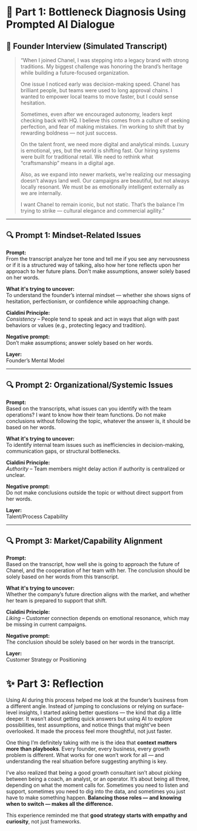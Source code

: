# 🧠 Part 1: Bottleneck Diagnosis Using Prompted AI Dialogue

## 🎤 Founder Interview (Simulated Transcript)

> “When I joined Chanel, I was stepping into a legacy brand with strong traditions. My biggest challenge was honoring the brand’s heritage while building a future-focused organization.
>
> One issue I noticed early was decision-making speed. Chanel has brilliant people, but teams were used to long approval chains. I wanted to empower local teams to move faster, but I could sense hesitation.
>
> Sometimes, even after we encouraged autonomy, leaders kept checking back with HQ. I believe this comes from a culture of seeking perfection, and fear of making mistakes. I’m working to shift that by rewarding boldness — not just success.
>
> On the talent front, we need more digital and analytical minds. Luxury is emotional, yes, but the world is shifting fast. Our hiring systems were built for traditional retail. We need to rethink what “craftsmanship” means in a digital age.
>
> Also, as we expand into newer markets, we’re realizing our messaging doesn’t always land well. Our campaigns are beautiful, but not always locally resonant. We must be as emotionally intelligent externally as we are internally.
>
> I want Chanel to remain iconic, but not static. That’s the balance I’m trying to strike — cultural elegance and commercial agility.”

---

## 🔍 Prompt 1: Mindset-Related Issues

**Prompt:**  
From the transcript analyze her tone and tell me if you see any nervousness or if it is a structured way of talking, also how her tone reflects upon her approach to her future plans. Don't make assumptions, answer solely based on her words.

**What it's trying to uncover:**  
To understand the founder’s internal mindset — whether she shows signs of hesitation, perfectionism, or confidence while approaching change.

**Cialdini Principle:**  
*Consistency* – People tend to speak and act in ways that align with past behaviors or values (e.g., protecting legacy and tradition).

**Negative prompt:**  
Don’t make assumptions; answer solely based on her words.

**Layer:**  
Founder’s Mental Model

---

## 🔍 Prompt 2: Organizational/Systemic Issues

**Prompt:**  
Based on the transcripts, what issues can you identify with the team operations? I want to know how their team functions. Do not make conclusions without following the topic, whatever the answer is, it should be based on her words.

**What it's trying to uncover:**  
To identify internal team issues such as inefficiencies in decision-making, communication gaps, or structural bottlenecks.

**Cialdini Principle:**  
*Authority* – Team members might delay action if authority is centralized or unclear.

**Negative prompt:**  
Do not make conclusions outside the topic or without direct support from her words.

**Layer:**  
Talent/Process Capability

---

## 🔍 Prompt 3: Market/Capability Alignment

**Prompt:**  
Based on the transcript, how well she is going to approach the future of Chanel, and the cooperation of her team with her. The conclusion should be solely based on her words from this transcript.

**What it's trying to uncover:**  
Whether the company’s future direction aligns with the market, and whether her team is prepared to support that shift.

**Cialdini Principle:**  
*Liking* – Customer connection depends on emotional resonance, which may be missing in current campaigns.

**Negative prompt:**  
The conclusion should be solely based on her words in the transcript.

**Layer:**  
Customer Strategy or Positioning


# ✨ Part 3: Reflection

Using AI during this process helped me look at the founder’s business from a different angle. Instead of jumping to conclusions or relying on surface-level insights, I started asking better questions — the kind that dig a little deeper. It wasn’t about getting quick answers but using AI to explore possibilities, test assumptions, and notice things that might’ve been overlooked. It made the process feel more thoughtful, not just faster.

One thing I’m definitely taking with me is the idea that **context matters more than playbooks**. Every founder, every business, every growth problem is different. What works for one won’t work for all — and understanding the real situation before suggesting anything is key.

I’ve also realized that being a good growth consultant isn’t about picking between being a coach, an analyst, or an operator. It’s about being all three, depending on what the moment calls for. Sometimes you need to listen and support, sometimes you need to dig into the data, and sometimes you just have to make something happen. **Balancing those roles — and knowing when to switch — makes all the difference.**

This experience reminded me that **good strategy starts with empathy and curiosity**, not just frameworks.

